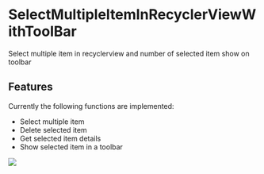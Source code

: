 SelectMultipleItemInRecyclerViewWithToolBar
==========

Select multiple item in recyclerview and number of selected item show on toolbar

## Features

Currently the following functions are implemented:

* Select multiple item
* Delete selected item
* Get selected item details
* Show selected item in a toolbar

![](https://github.com/rohitnotes/SelectMultipleItemInRecyclerViewWithToolBar/blob/master/screen/working.gif)
